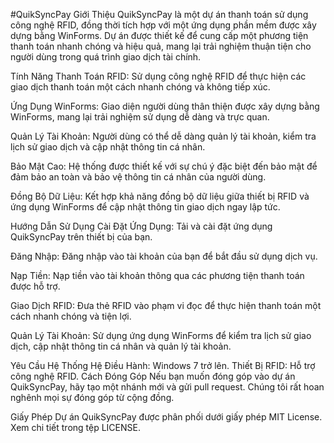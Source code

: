 
#QuikSyncPay
Giới Thiệu
QuikSyncPay là một dự án thanh toán sử dụng công nghệ RFID, đồng thời tích hợp với một ứng dụng phần mềm được xây dựng bằng WinForms. Dự án được thiết kế để cung cấp một phương tiện thanh toán nhanh chóng và hiệu quả, mang lại trải nghiệm thuận tiện cho người dùng trong quá trình giao dịch tài chính.

Tính Năng
Thanh Toán RFID: Sử dụng công nghệ RFID để thực hiện các giao dịch thanh toán một cách nhanh chóng và không tiếp xúc.

Ứng Dụng WinForms: Giao diện người dùng thân thiện được xây dựng bằng WinForms, mang lại trải nghiệm sử dụng dễ dàng và trực quan.

Quản Lý Tài Khoản: Người dùng có thể dễ dàng quản lý tài khoản, kiểm tra lịch sử giao dịch và cập nhật thông tin cá nhân.

Bảo Mật Cao: Hệ thống được thiết kế với sự chú ý đặc biệt đến bảo mật để đảm bảo an toàn và bảo vệ thông tin cá nhân của người dùng.

Đồng Bộ Dữ Liệu: Kết hợp khả năng đồng bộ dữ liệu giữa thiết bị RFID và ứng dụng WinForms để cập nhật thông tin giao dịch ngay lập tức.

Hướng Dẫn Sử Dụng
Cài Đặt Ứng Dụng: Tải và cài đặt ứng dụng QuikSyncPay trên thiết bị của bạn.

Đăng Nhập: Đăng nhập vào tài khoản của bạn để bắt đầu sử dụng dịch vụ.

Nạp Tiền: Nạp tiền vào tài khoản thông qua các phương tiện thanh toán được hỗ trợ.

Giao Dịch RFID: Đưa thẻ RFID vào phạm vi đọc để thực hiện thanh toán một cách nhanh chóng và tiện lợi.

Quản Lý Tài Khoản: Sử dụng ứng dụng WinForms để kiểm tra lịch sử giao dịch, cập nhật thông tin cá nhân và quản lý tài khoản.

Yêu Cầu Hệ Thống
Hệ Điều Hành: Windows 7 trở lên.
Thiết Bị RFID: Hỗ trợ công nghệ RFID.
Cách Đóng Góp
Nếu bạn muốn đóng góp vào dự án QuikSyncPay, hãy tạo một nhánh mới và gửi pull request. Chúng tôi rất hoan nghênh mọi sự đóng góp từ cộng đồng.

Giấy Phép
Dự án QuikSyncPay được phân phối dưới giấy phép MIT License. Xem chi tiết trong tệp LICENSE.

